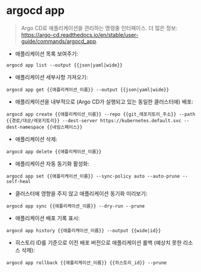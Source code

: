 # argocd app

> Argo CD로 애플리케이션을 관리하는 명령줄 인터페이스.
> 더 많은 정보: <https://argo-cd.readthedocs.io/en/stable/user-guide/commands/argocd_app>.

- 애플리케이션 목록 보여주기:

`argocd app list --output {{json|yaml|wide}}`

- 애플리케이션 세부사항 가져오기:

`argocd app get {{애플리케이션_이름}} --output {{json|yaml|wide}}`

- 애플리케이션을 내부적으로 (Argo CD가 실행되고 있는 동일한 클러스터에) 배포:

`argocd app create {{애플리케이션_이름}} --repo {{git_레포지토리_주소}} --path {{경로/대상/레포지토리}} --dest-server https://kubernetes.default.svc --dest-namespace {{네임스페이스}}`

- 애플리케이션 삭제:

`argocd app delete {{애플리케이션_이름}}`

- 애플리케이션 자동 동기화 활성화:

`argocd app set {{애플리케이션_이름}} --sync-policy auto --auto-prune --self-heal`

- 클러스터에 영향을 주지 않고 애플리케이션 동기화 미리보기:

`argocd app sync {{애플리케이션_이름}} --dry-run --prune`

- 애플리케이션 배포 기록 표시:

`argocd app history {{애플리케이션_이름}} --output {{wide|id}}`

- 히스토리 ID를 기준으로 이전 배포 버전으로 애플리케이션 롤백 (예상치 못한 리소스 삭제):

`argocd app rollback {{애플리케이션_이름}} {{히스토리_id}} --prune`
